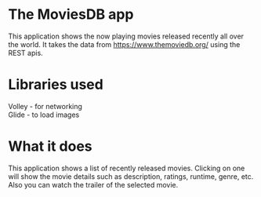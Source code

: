# The MoviesDB app
This application shows the now playing movies released recently all over the world. It takes the data from https://www.themoviedb.org/ using the REST apis.

# Libraries used
Volley - for networking  
Glide - to load images

# What it does
This application shows a list of recently released movies. Clicking on one will show the movie details such as description, ratings, runtime, genre, etc. Also you can watch the trailer of the selected movie.
